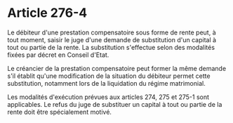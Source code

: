 # Article 276-4

Le débiteur d'une prestation compensatoire sous forme de rente peut, à tout moment, saisir le juge d'une demande de substitution d'un capital à tout ou partie de la rente. La substitution s'effectue selon des modalités fixées par décret en Conseil d'Etat.

Le créancier de la prestation compensatoire peut former la même demande s'il établit qu'une modification de la situation du débiteur permet cette substitution, notamment lors de la liquidation du régime matrimonial.

Les modalités d'exécution prévues aux articles 274, 275 et 275-1 sont applicables. Le refus du juge de substituer un capital à tout ou partie de la rente doit être spécialement motivé.
